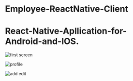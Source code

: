 # Employee-ReactNative-Client

# React-Native-Apllication-for-Android-and-IOS.


![first screen](https://user-images.githubusercontent.com/35631612/94000690-de26bd00-fdda-11ea-9480-e4e8f36d6fc9.jpg) 

![profile](https://user-images.githubusercontent.com/35631612/94000709-e4b53480-fdda-11ea-8359-0544bb294597.jpg)


![add edit](https://user-images.githubusercontent.com/35631612/94000722-e848bb80-fdda-11ea-8092-61eaececf273.jpg)
